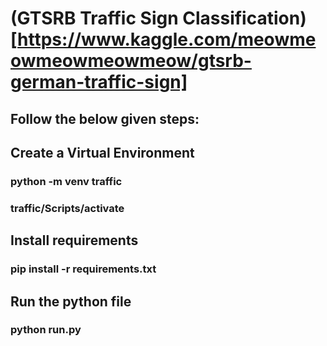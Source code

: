 # (GTSRB Traffic Sign Classification)[https://www.kaggle.com/meowmeowmeowmeowmeow/gtsrb-german-traffic-sign]

## Follow the below given steps:

## Create a Virtual Environment
### python -m venv traffic
### traffic/Scripts/activate

## Install requirements
### pip install -r requirements.txt

## Run the python file
### python run.py
